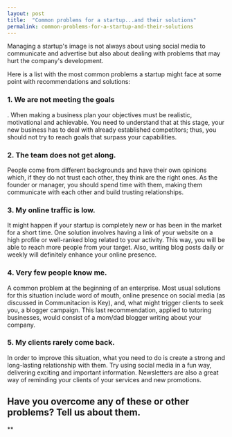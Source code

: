 ```yaml
---
layout: post
title:  "Common problems for a startup...and their solutions"
permalink: common-problems-for-a-startup-and-their-solutions
---
```

Managing a startup's image is not always about using social media to
communicate and advertise but also about dealing with problems that may hurt
the company's development.

Here is a list with the most common problems a startup might face at some
point with recommendations and solutions:

### 1\. We are not meeting the goals

. When making a business plan your objectives must be realistic, motivational and achievable. You need to understand that at this stage, your new business has to deal with already established competitors; thus, you should not try to reach goals that surpass your capabilities. 

### 2\. The team does not get along.

People come from different backgrounds and have their own opinions which, if they do not trust each other, they think are the right ones. As the founder or manager, you should spend time with them, making them communicate with each other and build trusting relationships. 

### 3\. My online traffic is low.

It might happen if your startup is completely new or has been in the market for a short time. One solution involves having a link of your website on a high profile or well-ranked blog related to your activity. This way, you will be able to reach more people from your target. Also, writing blog posts daily or weekly will definitely enhance your online presence. 

### 4\. Very few people know me.

A common problem at the beginning of an enterprise. Most usual solutions for this situation include word of mouth, online presence on social media (as discussed in Communitacion is Key), and, what might trigger clients to seek you, a blogger campaign. This last recommendation, applied to tutoring businesses, would consist of a mom/dad blogger writing about your company. 

### 5\. My clients rarely come back.

In order to improve this situation, what you need to do is create a strong and long-lasting relationship with them. Try using social media in a fun way, delivering exciting and important information. Newsletters are also a great way of reminding your clients of your services and new promotions. 

## Have you overcome any of these or other problems? Tell us about them.
**
